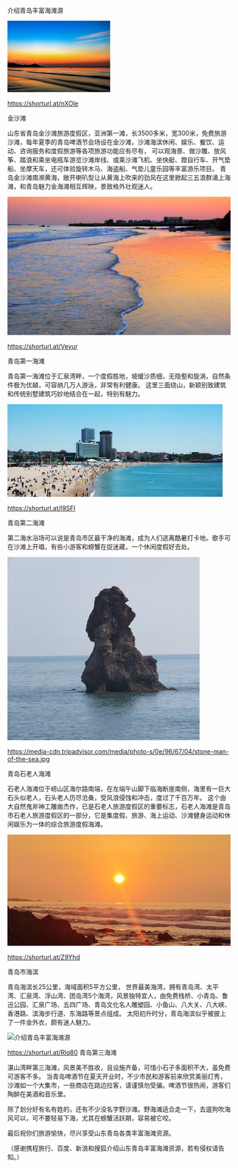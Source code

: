介绍青岛丰富海滩源


![介绍青岛丰富海滩源](https://github.com/ywangnccu/ywang/blob/main/images/Beach/Beach.jpg)

https://shorturl.at/nXOle

金沙滩

山东省青岛金沙滩旅游度假区，亚洲第一滩，长3500多米，宽300米，免费旅游沙滩，每年夏季的青岛啤酒节会场设在金沙滩，沙滩海滨休闲、娱乐、餐饮、运动、咨询服务和度假旅游等各项旅游功能应有尽有，
可以观海景、做沙雕、放风筝、踏浪和乘坐电瓶车游览沙滩岸线、或乘沙滩飞机、坐快艇、蹬自行车、开气垫船、坐摩天车，还可体验旋转木马、海盗船、气垫儿童乐园等丰富游乐项目。
青岛金沙滩南濒黄海，敞开喇叭型让从黄海上吹来的劲风在这里掀起三五浪群涌上海滩，和青岛魅力金海滩相互辉映，景致格外壮观迷人。


![介绍青岛丰富海滩源](https://github.com/ywangnccu/ywang/blob/main/images/Beach/Beach1.jpg)

https://shorturl.at/Veyur

青岛第一海滩

青岛第一海滩位于汇泉湾畔，一个度假胜地，坡缓沙质细，无隐壑和旋涡，自然条件极为优越，可容纳几万人游泳，非常有利健康。
这里三面绕山，新颖别致建筑和传统别墅建筑巧妙地结合在一起，特别有魅力。


![介绍青岛丰富海滩源](https://github.com/ywangnccu/ywang/blob/main/images/Beach/Beach3.jpg)

https://shorturl.at/l9SFl

青岛第二海滩

第二海水浴场可以说是青岛市区最干净的海滩，成为人们逃离酷暑打卡地。歌手可在沙滩上开唱，有些小游客和螃蟹在捉迷藏，一个休闲度假好去处。


![介绍青岛丰富海滩源](https://github.com/ywangnccu/ywang/blob/main/images/Beach/BeachStone.jpg)

https://media-cdn.tripadvisor.com/media/photo-s/0e/96/67/04/stone-man-of-the-sea.jpg

青岛石老人海滩

石老人海滩位于崂山区海尔路南端，在左端午山脚下临海断崖南侧，海里有一巨大石头似老人，石头老人历尽沧桑，受风浪侵蚀和冲击，度过了千百万年。
这个由大自然鬼斧神工雕凿杰作，已是石老人旅游度假区的重要标志，石老人海滩是青岛市石老人旅游度假区的一部分，它是集度假、旅游、海上运动、沙滩健身运动和休闲娱乐为一体的综合旅游度假海滩。


![介绍青岛丰富海滩源](https://github.com/ywangnccu/ywang/blob/main/images/Beach/Beach5.jpg)

https://shorturl.at/Z9Yhd

青岛市海滨

青岛海滨长25公里，海域面积5平方公里，
世界最美海湾，拥有青岛湾、太平湾、汇泉湾、浮山湾、团岛湾5个海湾，风景独特宜人，由免费栈桥、小青岛、鲁迅公园、汇泉广场、五四广场、青岛文化名人雕塑园、小鱼山、八大关、八大峡、香港路、滨海步行道、东海路等景点组成。
太阳初升时分，青岛海滨似乎被披上了一件金外衣，颇有迷人魅力。


![介绍青岛丰富海滩源](https://github.com/ywangnccu/ywang/blob/main/images/Beach/Beach6.jpg)

https://shorturl.at/Rlq80
青岛第三海滩

湛山湾畔第三海滩，风景美不胜收，且设施齐备，可惜小石子多面积不大，虽免费可游客不多。
当青岛啤酒节在夏天开业时，不少市民和游客前来欣赏美丽灯秀，沙滩如一个大集市，一些商店在路边拉客，请谨慎勿受骗。啤酒节很热闹，游客们陶醉在美酒和音乐里。


除了划分好有名有姓的，还有不少没名字野沙滩。野海滩适合走一下，去遛狗吹海风可以，可不要轻易下海，尤其在螃蟹活跃期，容易被它咬。

最后祝你们旅游愉快，尽兴享受山东青岛各类丰富海滩资源。


（感谢携程旅行、百度、新浪和搜狐介绍山东青岛丰富海滩资源，若有侵权请告知。）
